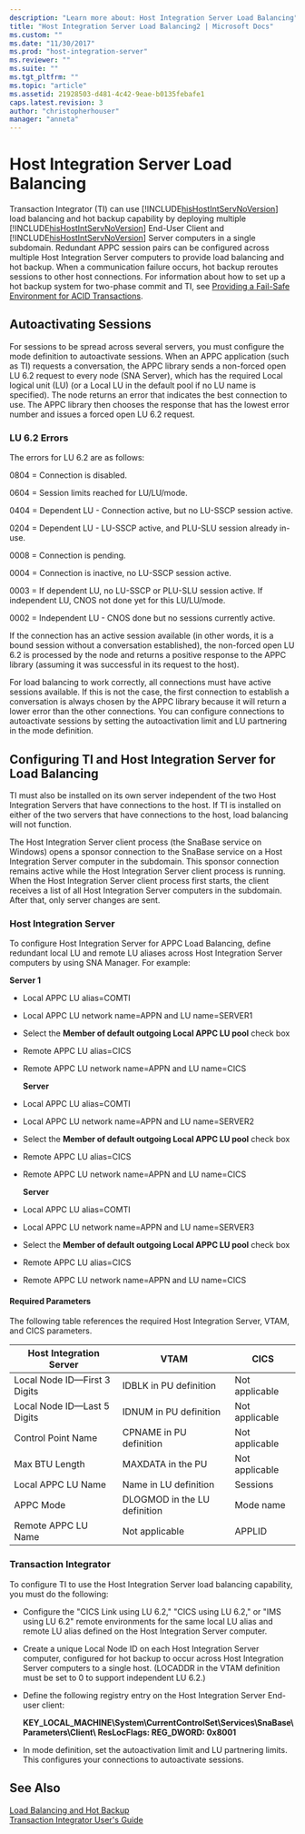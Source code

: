 ```yaml
---
description: "Learn more about: Host Integration Server Load Balancing"
title: "Host Integration Server Load Balancing2 | Microsoft Docs"
ms.custom: ""
ms.date: "11/30/2017"
ms.prod: "host-integration-server"
ms.reviewer: ""
ms.suite: ""
ms.tgt_pltfrm: ""
ms.topic: "article"
ms.assetid: 21928503-d481-4c42-9eae-b0135febafe1
caps.latest.revision: 3
author: "christopherhouser"
manager: "anneta"
---
```

# Host Integration Server Load Balancing
Transaction Integrator (TI) can use [!INCLUDE[hisHostIntServNoVersion](../includes/hishostintservnoversion-md.md)] load balancing and hot backup capability by deploying multiple [!INCLUDE[hisHostIntServNoVersion](../includes/hishostintservnoversion-md.md)] End-User Client and [!INCLUDE[hisHostIntServNoVersion](../includes/hishostintservnoversion-md.md)] Server computers in a single subdomain. Redundant APPC session pairs can be configured across multiple Host Integration Server computers to provide load balancing and hot backup. When a communication failure occurs, hot backup reroutes sessions to other host connections. For information about how to set up a hot backup system for two-phase commit and TI, see [Providing a Fail-Safe Environment for ACID Transactions](./providing-a-fail-safe-environment-for-acid-transactions1.md).  
  
## Autoactivating Sessions  
 For sessions to be spread across several servers, you must configure the mode definition to autoactivate sessions. When an APPC application (such as TI) requests a conversation, the APPC library sends a non-forced open LU 6.2 request to every node (SNA Server), which has the required Local logical unit (LU) (or a Local LU in the default pool if no LU name is specified). The node returns an error that indicates the best connection to use. The APPC library then chooses the response that has the lowest error number and issues a forced open LU 6.2 request.  
  
### LU 6.2 Errors  
 The errors for LU 6.2 are as follows:  
  
 0804 = Connection is disabled.  
  
 0604 = Session limits reached for LU/LU/mode.  
  
 0404 = Dependent LU - Connection active, but no LU-SSCP session active.  
  
 0204 = Dependent LU - LU-SSCP active, and PLU-SLU session already in-use.  
  
 0008 = Connection is pending.  
  
 0004 = Connection is inactive, no LU-SSCP session active.  
  
 0003 = If dependent LU, no LU-SSCP or PLU-SLU session active. If independent LU, CNOS not done yet for this LU/LU/mode.  
  
 0002 = Independent LU - CNOS done but no sessions currently active.  
  
 If the connection has an active session available (in other words, it is a bound session without a conversation established), the non-forced open LU 6.2 is processed by the node and returns a positive response to the APPC library (assuming it was successful in its request to the host).  
  
 For load balancing to work correctly, all connections must have active sessions available. If this is not the case, the first connection to establish a conversation is always chosen by the APPC library because it will return a lower error than the other connections. You can configure connections to autoactivate sessions by setting the autoactivation limit and LU partnering in the mode definition.  
  
## Configuring TI and Host Integration Server for Load Balancing  
 TI must also be installed on its own server independent of the two Host Integration Servers that have connections to the host. If TI is installed on either of the two servers that have connections to the host, load balancing will not function.  
  
 The Host Integration Server client process (the SnaBase service on Windows) opens a sponsor connection to the SnaBase service on a Host Integration Server computer in the subdomain. This sponsor connection remains active while the Host Integration Server client process is running. When the Host Integration Server client process first starts, the client receives a list of all Host Integration Server computers in the subdomain. After that, only server changes are sent.  
  
### Host Integration Server  
 To configure Host Integration Server for APPC Load Balancing, define redundant local LU and remote LU aliases across Host Integration Server computers by using SNA Manager. For example:  
  
 **Server 1**  
  
- Local APPC LU alias=COMTI  
  
- Local APPC LU network name=APPN and LU name=SERVER1  
  
- Select the **Member of default outgoing Local APPC LU pool** check box  
  
- Remote APPC LU alias=CICS  
  
- Remote APPC LU network name=APPN and LU name=CICS  
  
  **Server**  
  
- Local APPC LU alias=COMTI  
  
- Local APPC LU network name=APPN and LU name=SERVER2  
  
- Select the **Member of default outgoing Local APPC LU pool** check box  
  
- Remote APPC LU alias=CICS  
  
- Remote APPC LU network name=APPN and LU name=CICS  
  
  **Server**  
  
- Local APPC LU alias=COMTI  
  
- Local APPC LU network name=APPN and LU name=SERVER3  
  
- Select the **Member of default outgoing Local APPC LU pool** check box  
  
- Remote APPC LU alias=CICS  
  
- Remote APPC LU network name=APPN and LU name=CICS  
  
#### Required Parameters  
 The following table references the required Host Integration Server, VTAM, and CICS parameters.  
  
|Host Integration Server|VTAM|CICS|  
|-----------------------------|----------|----------|  
|Local Node ID—First 3 Digits|IDBLK in PU definition|Not applicable|  
|Local Node ID—Last 5 Digits|IDNUM in PU definition|Not applicable|  
|Control Point Name|CPNAME in PU definition|Not applicable|  
|Max BTU Length|MAXDATA in the PU|Not applicable|  
|Local APPC LU Name|Name in LU definition|Sessions|  
|APPC Mode|DLOGMOD in the LU definition|Mode name|  
|Remote APPC LU Name|Not applicable|APPLID|  
  
### Transaction Integrator  
 To configure TI to use the Host Integration Server load balancing capability, you must do the following:  
  
-   Configure the "CICS Link using LU 6.2," "CICS using LU 6.2," or "IMS using LU 6.2" remote environments for the same local LU alias and remote LU alias defined on the Host Integration Server computer.  
  
-   Create a unique Local Node ID on each Host Integration Server computer, configured for hot backup to occur across Host Integration Server computers to a single host. (LOCADDR in the VTAM definition must be set to 0 to support independent LU 6.2.)  
  
-   Define the following registry entry on the Host Integration Server End-user client:  
  
     **KEY_LOCAL_MACHINE\System\CurrentControlSet\Services\SnaBase\Parameters\Client\ ResLocFlags: REG_DWORD: 0x8001**  
  
-   In mode definition, set the autoactivation limit and LU partnering limits. This configures your connections to autoactivate sessions.  
  
## See Also  
 [Load Balancing and Hot Backup](../core/load-balancing-and-hot-backup2.md)   
 [Transaction Integrator User's Guide](../core/transaction-integrator-user-s-guide2.md)
